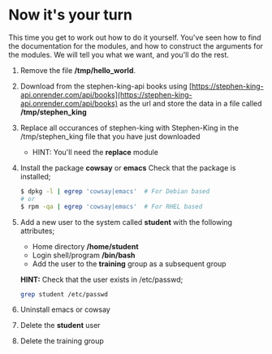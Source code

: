 # Now it's your turn

This time you get to work out how to do it yourself.  You've seen how to find the documentation for the modules, and how to construct the arguments for the modules.  We will tell you what we want, and you'll do the rest.

1. Remove the file **/tmp/hello_world**.
2. Download from the stephen-king-api books using [https://stephen-king-api.onrender.com/api/books](https://stephen-king-api.onrender.com/api/books) as the url and store the data in a file called **/tmp/stephen_king**
3. Replace all occurances of stephen-king with Stephen-King in the /tmp/stephen_king file that you have just downloaded
    * HINT: You'll need the **replace** module
4. Install the package **cowsay** or **emacs**
    Check that the package is installed;

    ```bash
    $ dpkg -l | egrep 'cowsay|emacs'  # For Debian based
    # or
    $ rpm -qa | egrep 'cowsay|emacs'  # For RHEL based
    ```

5. Add a new user to the system called **student** with the following attributes;
    * Home directory **/home/student**
    * Login shell/program **/bin/bash**
    * Add the user to the **training** group as a subsequent group

    **HINT:** Check that the user exists in /etc/passwd;
    ```bash
    grep student /etc/passwd
    ```
6. Uninstall emacs or cowsay
7. Delete the **student** user
8. Delete the training group